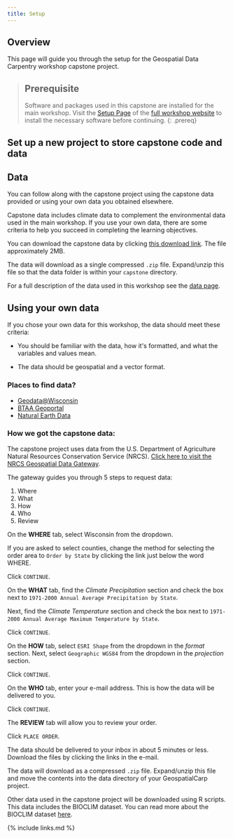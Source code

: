```yaml
---
title: Setup
---
```


## Overview

This page will guide you through the setup for the Geospatial Data Carpentry workshop capstone
project.

> ## Prerequisite
>
> Software and packages used in this capstone are installed for the main workshop.
> Visit the [Setup Page](https://uw-madison-datascience.github.io/geospatial-workshop/setup.html) of
> the [full workshop website]() to install the necessary software before continuing.
{: .prereq}

## Set up a new project to store capstone code and data

## Data

You can follow along with the capstone project using the capstone data provided or
using your own data you obtained elsewhere.

Capstone data includes climate data to complement the environmental data used in the main workshop.
If you use your own data, there are some criteria to
help you succeed in completing the learning objectives.

You can download the capstone data by clicking [this download link]().
The file approximately 2MB.

The data will download as a single compressed `.zip` file.
Expand/unzip this file so that the data folder is within your `capstone` directory.

For a full description of the data used in this workshop see the [data page]().

## Using your own data

If you chose your own data for this workshop, the data should meet these criteria:

* You should be familiar with the data, how it's formatted, and what the variables and values mean.

* The data should be geospatial and a vector format.

[//]: # (Can they use their own raster too?)


### Places to find data?

* [Geodata@Wisconsin](https://geodata.wisc.edu/)
* [BTAA Geoportal](https://geo.btaa.org/)
* [Natural Earth Data](https://www.naturalearthdata.com/)

### How we got the capstone data:

The capstone project uses data from the U.S. Department of Agriculture Natural Resources
Conservation Service (NRCS).
[Click here to visit the NRCS Geospatial Data Gateway](https://gdg.sc.egov.usda.gov/GDGOrder.aspx?order=QuickState).

The gateway guides you through 5 steps to request data:

1. Where
2. What
3. How
4. Who
5. Review

On the **WHERE** tab, select Wisconsin from the dropdown.

If you are asked to select counties,
change the method for selecting the order area to `Order by State` by 
clicking the link just below the word WHERE.

Click `CONTINUE`.

On the **WHAT** tab, find the *Climate Precipitation* section and check the box next to
`1971-2000 Annual Average Precipitation by State`.

Next, find the *Climate Temperature* section and check the box next to
`1971-2000 Annual Average Maximum Temperature by State`.

Click `CONTINUE`.

On the **HOW** tab, select `ESRI Shape` from the dropdown in the *format* section.
Next, select `Geographic WGS84` from the dropdown in the *projection* section.

Click `CONTINUE`.

On the **WHO** tab, enter your e-mail address. This is how the data will be delivered to you.

Click `CONTINUE`.

The **REVIEW** tab will allow you to review your order.

Click `PLACE ORDER`.

The data should be delivered to your inbox in about 5 minutes or less.
Download the files by clicking the links in the e-mail.

The data will download as a  compressed `.zip` file. 
Expand/unzip this file and
move the contents into the data directory of your GeospatialCarp project.

[//]: # (Are they creating a separate project for this??)

Other data used in the capstone project will be downloaded using R scripts.
This data includes the BIOCLIM dataset.
You can read more about the BIOCLIM dataset
[here](https://rdrr.io/cran/dismo/man/bioclim.html). 

{% include links.md %}

